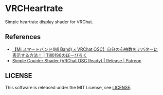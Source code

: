 VRCHeartrate
============

Simple heartrate display shader for VRChat.

## References

- [【Mi スマートバンド(Mi Band) × VRChat OSC】自分の心拍数をアバターに表示する方法！  |  Till0196のぼーびろく](https://till0196.com/post16907 "【Mi スマートバンド(Mi Band) × VRChat OSC】自分の心拍数をアバターに表示する方法！  |  Till0196のぼーびろく")
- [Simple Counter Shader (VRChat OSC Ready) | Release | Patreon](https://www.patreon.com/posts/simple-counter-62864361 "Simple Counter Shader (VRChat OSC Ready) | Release | Patreon")

## LICENSE

This software is released under the MIT License, see [LICENSE](LICENSE "LICENSE").
